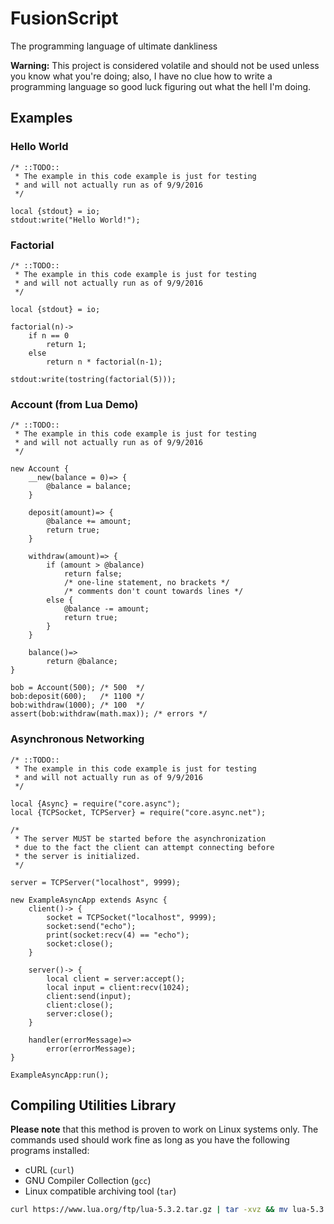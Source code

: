# FusionScript
The programming language of ultimate dankliness

**Warning:** This project is considered volatile and should not be used unless
you know what you're doing; also, I have no clue how to write a programming
language so good luck figuring out what the hell I'm doing.

## Examples

### Hello World

```
/* ::TODO::
 * The example in this code example is just for testing
 * and will not actually run as of 9/9/2016
 */

local {stdout} = io;
stdout:write("Hello World!");
```

### Factorial

```
/* ::TODO::
 * The example in this code example is just for testing
 * and will not actually run as of 9/9/2016
 */

local {stdout} = io;

factorial(n)->
    if n == 0
        return 1;
    else
        return n * factorial(n-1);

stdout:write(tostring(factorial(5)));
```

### Account (from Lua Demo)

```
/* ::TODO::
 * The example in this code example is just for testing
 * and will not actually run as of 9/9/2016
 */

new Account {
    __new(balance = 0)=> {
        @balance = balance;
    }

    deposit(amount)=> {
        @balance += amount;
        return true;
    }

    withdraw(amount)=> {
        if (amount > @balance)
            return false;
            /* one-line statement, no brackets */
            /* comments don't count towards lines */
        else {
            @balance -= amount;
            return true;
        }
    }

    balance()=>
        return @balance;
}

bob = Account(500); /* 500  */
bob:deposit(600);   /* 1100 */
bob:withdraw(1000); /* 100  */
assert(bob:withdraw(math.max)); /* errors */
```

### Asynchronous Networking

```
/* ::TODO::
 * The example in this code example is just for testing
 * and will not actually run as of 9/9/2016
 */

local {Async} = require("core.async");
local {TCPSocket, TCPServer} = require("core.async.net");

/*
 * The server MUST be started before the asynchronization
 * due to the fact the client can attempt connecting before
 * the server is initialized.
 */

server = TCPServer("localhost", 9999);

new ExampleAsyncApp extends Async {
    client()-> {
        socket = TCPSocket("localhost", 9999);
        socket:send("echo");
        print(socket:recv(4) == "echo");
        socket:close();
    }

    server()-> {
        local client = server:accept();
        local input = client:recv(1024);
        client:send(input);
        client:close();
        server:close();
    }

    handler(errorMessage)=>
        error(errorMessage);
}

ExampleAsyncApp:run();
```

## Compiling Utilities Library

**Please note** that this method is proven to work on Linux systems only. The
commands used should work fine as long as you have the following programs
installed:

 * cURL (`curl`)
 * GNU Compiler Collection (`gcc`)
 * Linux compatible archiving tool (`tar`)

```sh
curl https://www.lua.org/ftp/lua-5.3.2.tar.gz | tar -xvz && mv lua-5.3.2 lua
```
